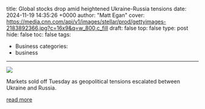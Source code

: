 title: Global stocks drop amid heightened Ukraine-Russia tensions
date: 2024-11-19 14:35:26 +0000
author: "Matt Egan"
cover: https://media.cnn.com/api/v1/images/stellar/prod/gettyimages-2183892366.jpg?c=16x9&q=w_800,c_fill
draft: false
top: false
type: post
hide: false
toc: false
tags:
  - Business
categories:
  - business
---

![](https://media.cnn.com/api/v1/images/stellar/prod/gettyimages-2183892366.jpg?c=16x9&q=w_800,c_fill)

Markets sold off Tuesday as geopolitical tensions escalated between Ukraine and Russia.

[read more](https://www.cnn.com/2024/11/19/investing/us-stocks-ukraine-russia-tensions/index.html)

